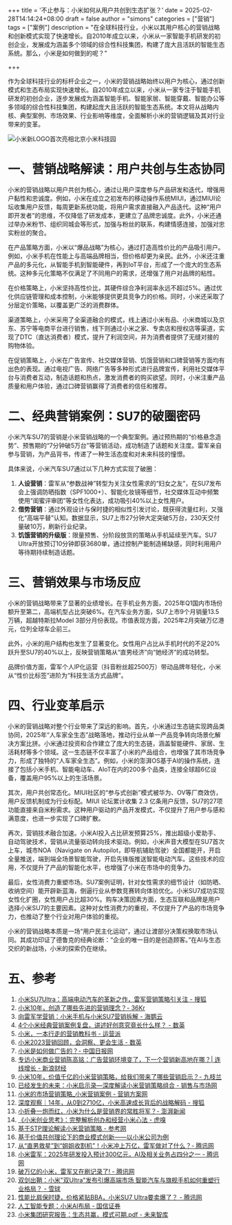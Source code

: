 +++
title = '不止参与：小米如何从用户共创到生态扩张？'
date = 2025-02-28T14:14:24+08:00
draft = false
author = "simons"
categories = ["营销"]
tags = ["案例"]
description = "在全球科技行业，小米以其用户核心的营销战略和创新模式实现了快速增长。自2010年成立以来，小米从一家智能手机研发的初创企业，发展成为涵盖多个领域的综合性科技集团，构建了庞大且活跃的智能生态系统。那么，小米是如何做到的呢？"

+++

作为全球科技行业的标杆企业之一，小米的营销战略始终以用户为核心，通过创新模式和生态布局实现快速增长。自2010年成立以来，小米从一家专注于智能手机研发的初创企业，逐步发展成为涵盖智能手机、智能家居、智能穿戴、智能办公等多领域的综合性科技集团，构建起庞大且活跃的智能生态系统。本文将从战略内核、典型案例、市场效果、行业影响等维度，全面解析小米的营销逻辑及其对行业带来的变革。

![小米新LOGO首次亮相北京小米科技园](https://mz.eastday.com/51425688.jpg)

# 一、营销战略解读：用户共创与生态协同

小米的营销战略以用户共创为核心，通过让用户深度参与产品研发和迭代，增强用户黏性和忠诚度。例如，小米在成立之初发布的移动操作系统MIUI，通过MIUI论坛收集用户反馈，每周更新系统功能，将用户需求直接融入产品迭代。这种“用户即开发者”的思维，不仅降低了研发成本，更建立了品牌忠诚度。此外，小米还通过举办米粉节、组织同城会等形式，加强与粉丝的联系，构建情感连接，加强对忠实粉丝的聚合。

在产品策略方面，小米以“爆品战略”为核心，通过打造高性价比的产品吸引用户。例如，小米手机在性能上与高端品牌相当，但价格却更为亲民。此外，小米还注重产品的多元化，从智能手机到智能硬件，再到IoT平台，形成了一个庞大的生态系统。这种多元化策略不仅满足了不同用户的需求，还增强了用户对品牌的粘性。

在价格策略上，小米坚持高性价比，其硬件综合净利润率永远不超过5%。通过优化供应链管理和成本控制，小米能够提供更具竞争力的价格。同时，小米还采取了分层定价策略，以覆盖更广泛的消费群体。

渠道策略上，小米采用了全渠道融合的模式，线上通过小米有品、小米商城以及京东、苏宁等电商平台进行销售，线下则通过小米之家、专卖店和授权店等渠道，实现了DTC（直达消费者）模式，提升了利润空间，并为消费者提供了无缝对接的购物体验。

在促销策略上，小米在广告宣传、社交媒体营销、饥饿营销和口碑营销等方面均有出色的表现。通过电视广告、网络广告等多种形式进行品牌宣传，利用社交媒体平台与消费者互动，制造话题和热点，激发消费者的购买欲望。同时，小米注重产品质量和用户体验，通过口碑营销赢得了消费者的信任和推荐。



# 二、经典营销案例：SU7的破圈密码

小米汽车SU7的营销是小米营销战略的一个典型案例。通过预热期的“价格悬念造势”、预售期的“7分钟破5万台”等营销活动，成功制造了话题和关注度。雷军亲自参与营销，为产品背书，传递了一种生活态度和对未来科技的憧憬。

具体来说，小米汽车SU7通过以下几种方式实现了破圈：

1. **人设营销**：雷军从“参数战神”转型为关注女性需求的“妇女之友”，在SU7发布会上强调防晒指数（SPF1000+）、智能化妆镜等细节，社交媒体互动中频繁使用“闺蜜评审团”等女性化表达，成功吸引40%以上女性用户。
2. **借势营销**：通过外观设计与保时捷的相似性引发讨论，既获得流量红利，又强化“高端平替”认知。数据显示，SU7上市27分钟大定突破5万台，230天交付量破10万，刷新行业纪录。
3. **饥饿营销的升级版**：限量预售、分阶段放货的策略从手机延续至汽车。SU7 Ultra开放预订10分钟即获3680单，通过控制产能制造稀缺感，同时利用用户等待期持续制造话题。



# 三、营销效果与市场反应

小米的营销战略带来了显著的业绩增长。在手机业务方面，2025年Q1国内市场份额升至第二，高端机型占比突破6%。在汽车业务方面，SU7上市9个月销量13.5万辆，超越特斯拉Model 3部分月份表现。市值表现方面，2025年2月突破万亿港元，位列全球车企前三。

此外，小米的用户结构也发生了显著变化。女性用户占比从手机时代的不足20%跃升至SU7的40%以上，反映营销策略从“直男经济”向“她经济”的成功转型。

品牌价值方面，雷军个人IP化运营（抖音粉丝超2500万）带动品牌年轻化，小米从“性价比标签”进阶为“科技生活方式品牌”。



# 四、行业变革启示

小米的营销战略对整个行业带来了深远的影响。首先，小米通过生态链实现跨品类协同，2025年“人车家全生态”战略落地，推动行业从单一产品竞争转向场景化解决方案比拼。小米通过投资和合作建立了庞大的生态链，涵盖智能硬件、家居、生活耗材等多个领域。这一生态链不仅丰富了小米的产品组合，也增强了其市场竞争力，形成了独特的“人车家全生态”。例如，小米的澎湃OS基于AI的操作系统，连接了包括小米手机、智能电动车、AIoT在内的200多个品类，连接全球超6亿设备，覆盖用户95%以上的生活场景。

其次，用户共创常态化。MIUI社区的“参与式创新”模式被华为、OV等厂商效仿，用户反馈机制成为行业标配。MIUI 论坛累计收集 2.3 亿条用户反馈，SU7的27项功能直接来自米粉需求。这种用户驱动的产品开发模式，不仅提升了用户参与感和满意度，也进一步实现了口碑扩散。

再次，营销技术融合加速。小米AI投入占比研发预算25%，推出超级小爱助手、自动驾驶技术，营销从流量驱动转向技术驱动。例如，小米声音大模型在SU7首次上车，城市NOA（Navigate on Autopilot，即导航辅助驾驶）全国都能开，开启全量推送，端到端全场景智能驾驶，开启先锋版推送智能电动汽车。这些技术的应用，不仅提升了产品的智能化水平，也增强了小米在市场中的竞争力。

最后，女性消费力重塑市场。SU7案例证明，针对女性需求的细节设计（如防晒、收纳空间）能开辟新蓝海，倒逼行业从参数竞赛转向体验优化。小米SU7成功实现女性化扩圈，女性用户占比超30%。购车决策因素方面，生态互联和品牌是用户选择小米SU7的主要因素。这种对女性消费力的重视，不仅提升了产品的市场竞争力，也推动了整个行业对用户体验的重视。

小米的营销战略本质是一场“用户民主化运动”，通过让渡部分决策权换取市场认同。其成功印证了德鲁克的经典论断：“企业的唯一目的是创造顾客。”在AI与生态交织的新战场，小米的探索仍在继续。



# 五、参考

1. [小米SU7Ultra：高端电动汽车的革新之作，雷军营销策略引关注 - 搜狐](http://sohu.com/a/860462084_121924584)
2. [小米10年，创造了哪些先进的营销理念？- 36Kr](https://www.36kr.com/p/834882919165057)
3. [向雷军学营销：小米手机与小米SU7营销拆解 - 海鹦云](http://www.haiyingyun.com/hyxinwen/7358.html)
4. [4个小米经典营销案例复盘，讲述好创意究竟长什么样？ - 数英](https://www.digitaling.com/articles/32498.html)
5. [小米，一本行走的营销教科书 - 运营派](https://www.yunyingpai.com/media/1004429.html)
6. [小米2023营销回顾，会洞察、更会生活 - 数英](https://www.digitaling.com/articles/1015055.html)
7. [小米是如何做广告的？- 中国日报网](https://tech.chinadaily.com.cn/a/202010/21/WS5f8fdd95a3101e7ce972a6d6.html)
8. [专访小米商业营销陈高铭：广告营销环境变了，下一个营销新高地在哪？| 连线增长 - 新浪财经](https://finance.sina.com.cn/cj/2024-02-01/doc-inafpwqw4900720.shtml)
9. [小米10年，价值千亿的小米营销策略，给我们带来了哪些营销启示？- 九枝兰](https://www.jiuzhilan.com/xiaomi/)
10. [已经发生的未来：小米启示录—深度解读小米营销策略组合 - 销售与市场网](https://www.cmmo.cn/article-214584-1.html)
11. [小米的市场营销策略_小米营销案例 - 营销方案网](https://www.yingxiaofangan.com/n/342167.html)
12. [深度观察｜14年，从0到2710亿，小米高速成长背后的战略解码 - 搜狐](https://www.sohu.com/a/768480207_121118713)
13. [小折叠一炮而红，小米为什么是营销界的常胜将军？- 澎湃新闻](https://www.thepaper.cn/newsDetail_forward_28466453)
14. [《小米创业思考》：完整解析创办和经营小米心法 - 虎嗅](https://www.huxiu.com/brief/238355.html)
15. [基于STP理论解读小米营销策略 - 参考网](https://www.fx361.cc/page/2022/0225/12862528.shtml)
16. [基于价值共创理论下的商业模式创新——以小米公司为例](https://www.hanspub.org/journal/PaperInformation?paperID=88654)
17. [从“直男救星”到“姐姐收割机”！小米冲上万亿，雷军做对了什么？- 腾讯网](https://news.qq.com/rain/a/20250214A03LN600)
18. [小米雷军：2025年研发投入预计300亿元，AI及相关业务占四分之一 - 腾讯网](https://news.qq.com/rain/a/20250227A08KVL00)
19. [破万亿的小米，雷军又在刷记录了! - 腾讯网](https://news.qq.com/rain/a/20250210A05RWW00)
20. [双剑出鞘：小米"双Ultra"发布引爆高端市场 智能汽车与旗舰手机如何重塑行业格局？ - 雪球](https://xueqiu.com/1882014077/325327764)
21. [性能比肩保时捷，价格紧贴BBA，小米SU7 Ultra要卖爆了？ - 腾讯网](https://news.qq.com/rain/a/20250227A09VAB00)
22. [人工智能专题：小米AI布局 - 国信证券](https://www.fxbaogao.com/detail/4650303)
23. [小米集团研究报告：生态共赢，模式可期.pdf - 未来智库](https://www.vzkoo.com/document/2024102439621b97dd7d014666821463.html)
